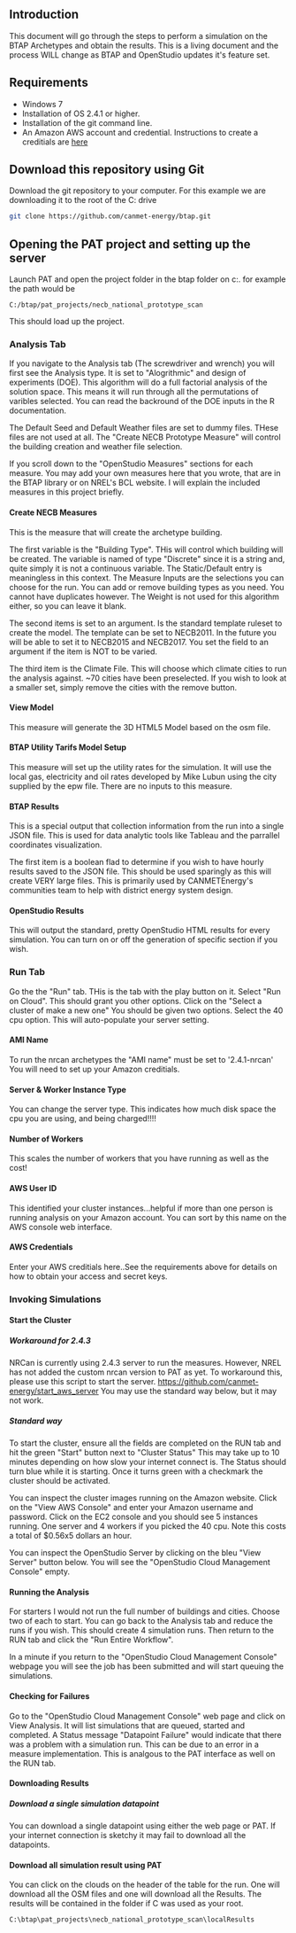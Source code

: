## Introduction
This document will go through the steps to perform a simulation on the BTAP Archetypes and obtain the results. This is a living document and the process WILL change as BTAP and OpenStudio updates it's feature set. 

## Requirements
* Windows 7 
* Installation of OS 2.4.1 or higher. 
* Installation of the git command line. 
* An Amazon AWS account and credential. Instructions to create a creditials are [here](https://docs.aws.amazon.com/cli/latest/userguide/cli-chap-getting-started.html)

## Download this repository using Git
Download the git repository to your computer. For this example we are downloading it to the root of the C: drive
```bash
git clone https://github.com/canmet-energy/btap.git
```

## Opening the PAT project and setting up the server
Launch PAT and open the project folder in the btap folder on c:. for example the path would be 
```
C:/btap/pat_projects/necb_national_prototype_scan
```
This should load up the project. 

### Analysis Tab
If you navigate to the Analysis tab (The screwdriver and wrench) you will first see the Analysis type. It is set to "Alogrithmic" and design of experiments (DOE). This algorithm will do a full factorial analysis of the solution space. This means it will run through all the permutations of varibles selected. You can read the backround of the DOE inputs in the R documentation. 

The Default Seed and Default Weather files are set to dummy files. THese files are not used at all. The "Create NECB Prototype Measure" will control the building creation and weather file selection. 

If you scroll down to the "OpenStudio Measures" sections for each measure. You may add your own measures here that you wrote, that are in the BTAP library or on NREL's BCL website.  I will explain the included measures in this project briefly. 
#### Create NECB Measures
This is the measure that will create the archetype building. 

The first variable is the "Building Type". THis will control which building will be created.  The variable is named of type "Discrete" since it is a string and, quite simply it is not a continuous variable. The Static/Default entry is meaningless in this context. The Measure Inputs are the selections you can choose for the run. You can add or remove building types as you need. You cannot have duplicates however.  The Weight is not used for this algorithm either, so you can leave it blank. 

The second items is set to an argument. Is the standard template ruleset to create the model. The template can be set to NECB2011. In the future you will be able to set it to NECB2015 and NECB2017.  You set the field to an argument if the item is NOT to be varied.

The third item is the Climate File. This will choose which climate cities to run the analysis against. ~70 cities have been preselected. If you wish to look at a smaller set, simply remove the cities with the remove button.

#### View Model
This measure will generate the 3D HTML5 Model based on the osm file. 

#### BTAP Utility Tarifs Model Setup
This measure will set up the utility rates for the simulation. It will use the local gas, electricity and oil rates developed by Mike Lubun using the city supplied by the epw file. There are no inputs to this measure. 

#### BTAP Results
This is a special output that collection information from the run into a single JSON file. This is used for data analytic tools like Tableau and the parrallel coordinates visualization.

The first item is a boolean flad to determine if you wish to have hourly results saved to the JSON file. This should be used sparingly as this will create VERY large files.  This is primarily used by CANMETEnergy's communities team to help with district energy system design.

#### OpenStudio Results
This will output the standard, pretty OpenStudio HTML results for every simulation. You can turn on or off the generation of specific section if you wish.  

### Run Tab
Go the the "Run" tab. THis is the tab with the play button on it.  Select "Run on Cloud". This should grant you other options. Click on the "Select a cluster of make a new one"  You should be given two options. Select the 40 cpu option.  This will auto-populate your server setting. 

#### AMI Name
To run the nrcan archetypes the "AMI name" must be set to '2.4.1-nrcan' You will need to set up your Amazon creditials. 
#### Server & Worker Instance Type
You can change the server type. This indicates how much disk space the cpu you are using, and being charged!!!!

#### Number of Workers
This scales the number of workers that you have running as well as the cost!

#### AWS User ID
This identified your cluster instances...helpful if more than one person is running analysis on your Amazon account.  You can sort by this name on the AWS console web interface. 

#### AWS Credentials
Enter your AWS creditials here..See the requirements above for details on how to obtain your access and secret keys.

### Invoking Simulations

#### Start the Cluster

##### Workaround for 2.4.3
NRCan is currently using 2.4.3 server to run the measures.  However, NREL has not added the custom nrcan version to PAT as yet. To workaround this, please use this script to start the server. https://github.com/canmet-energy/start_aws_server You may use the standard way below, but it may not work. 

##### Standard way
To start the cluster, ensure all the fields are completed on the RUN tab and hit the green "Start" button next to "Cluster Status" This may take up to 10 minutes depending on how slow your internet connect is. The Status should turn blue while it is starting.  Once it turns green with a checkmark the cluster should be activated. 

You can inspect the cluster images running on the Amazon website.  Click on the "View AWS Console" and enter your Amazon username and password. Click on the EC2 console and you should see 5 instances running. One server and 4 workers if you picked the 40 cpu. Note this costs a total of $0.56x5 dollars an hour. 

You can inspect the OpenStudio Server by clicking on the bleu  "View Server" button below. You will see the "OpenStudio Cloud Management Console" empty. 

#### Running the Analysis
For starters I would not run the full number of buildings and cities. Choose two of each to start. You can go back to the Analysis tab and reduce the runs if you wish. This should create 4 simulation runs. Then return to the RUN tab and click the "Run Entire Workflow". 

In a minute if you return to the "OpenStudio Cloud Management Console" webpage you will see the job has been submitted and will start queuing the simulations. 

#### Checking for Failures
Go to the "OpenStudio Cloud Management Console" web page and click on View Analysis. It will list simulations that are queued, started and completed. A Status message "Datapoint Failure" would indicate that there was a problem with a simulation run. This can be due to an error in a measure implementation. This is analgous to the PAT interface as well on the RUN tab. 

#### Downloading Results
##### Download a single simulation datapoint
You can download a single datapoint using either the web page or PAT. If your internet connection is sketchy it may fail to download all the datapoints. 

#### Download all simulation result using PAT
You can click on the clouds on the header of the table for the run. One will download all the OSM files and one will download all the Results.  The results will be contained in the folder if C was used as your root. 
```
C:\btap\pat_projects\necb_national_prototype_scan\localResults
```
